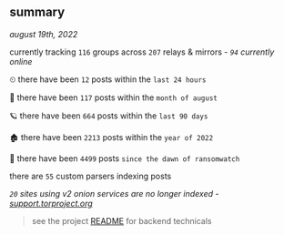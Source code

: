 
## summary
_august 19th, 2022_

currently tracking `116` groups across `207` relays & mirrors - _`94` currently online_

⏲ there have been `12` posts within the `last 24 hours`

🦈 there have been `117` posts within the `month of august`

🪐 there have been `664` posts within the `last 90 days`

🏚 there have been `2213` posts within the `year of 2022`

🦕 there have been `4499` posts `since the dawn of ransomwatch`

there are `55` custom parsers indexing posts

_`20` sites using v2 onion services are no longer indexed - [support.torproject.org](https://support.torproject.org/onionservices/v2-deprecation/)_

> see the project [README](https://github.com/joshhighet/ransomwatch#ransomwatch--) for backend technicals
